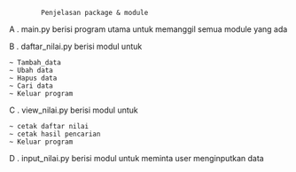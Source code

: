 			Penjelasan package & module

A . main.py berisi program utama untuk memanggil semua module yang ada

B . daftar_nilai.py berisi modul untuk

	~ Tambah_data
	~ Ubah data
	~ Hapus data
	~ Cari data
	~ Keluar program
C . view_nilai.py berisi modul untuk

	~ cetak daftar nilai
	~ cetak hasil pencarian
	~ Keluar program
D . input_nilai.py berisi modul untuk meminta user menginputkan data
